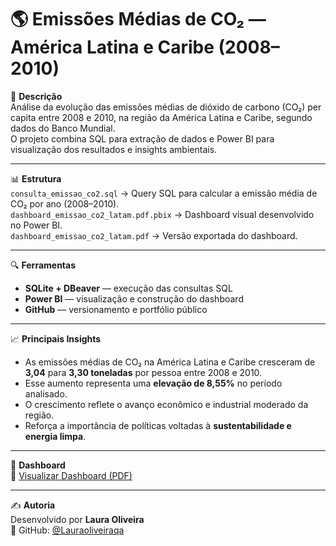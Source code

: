 # 🌎 Emissões Médias de CO₂ — América Latina e Caribe (2008–2010)

🧠 **Descrição**  
Análise da evolução das emissões médias de dióxido de carbono (CO₂) per capita entre 2008 e 2010, na região da América Latina e Caribe, segundo dados do Banco Mundial.  
O projeto combina SQL para extração de dados e Power BI para visualização dos resultados e insights ambientais.

---

📊 **Estrutura**  
`consulta_emissao_co2.sql` → Query SQL para calcular a emissão média de CO₂ por ano (2008–2010).  
`dashboard_emissao_co2_latam.pdf.pbix` → Dashboard visual desenvolvido no Power BI.  
`dashboard_emissao_co2_latam.pdf` → Versão exportada do dashboard.

---

🔍 **Ferramentas**  
- **SQLite + DBeaver** — execução das consultas SQL  
- **Power BI** — visualização e construção do dashboard  
- **GitHub** — versionamento e portfólio público  

---

📈 **Principais Insights**  
- As emissões médias de CO₂ na América Latina e Caribe cresceram de **3,04** para **3,30 toneladas** por pessoa entre 2008 e 2010.  
- Esse aumento representa uma **elevação de 8,55%** no período analisado.  
- O crescimento reflete o avanço econômico e industrial moderado da região.  
- Reforça a importância de políticas voltadas à **sustentabilidade e energia limpa**.

---

📎 **Dashboard**  
📄 [Visualizar Dashboard (PDF)](./dashboard_emissao_co2_latam.pdf)

---

✍️ **Autoria**  
Desenvolvido por **Laura Oliveira**  
📂 GitHub: [@Lauraoliveiraqa](https://github.com/Lauraoliveiraqa)
